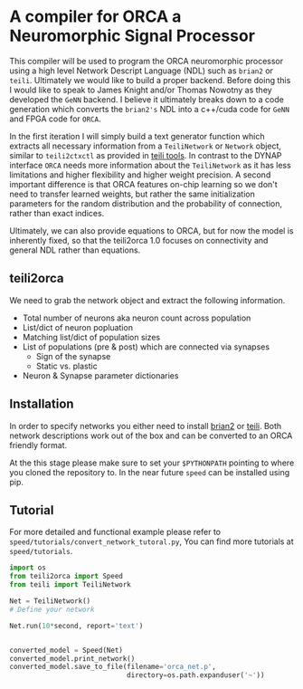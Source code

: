 # A compiler for ORCA a Neuromorphic Signal Processor
This compiler will be used to program the ORCA neuromorphic processor using 
a high level Network Descript Language (NDL) such as `brian2` or `teili`. 
Ultimately we would like to build a proper backend. Before doing this I 
would like to speak to James Knight and/or Thomas Nowotny as they developed 
the `GeNN` backend. I believe it ultimately breaks down to a code generation 
which converts the `brian2's` NDL into a c++/cuda code for `GeNN` and FPGA 
code for `ORCA`.

In the first iteration I will simply build a text generator function which 
extracts all necessary information from a `TeiliNetwork` or `Network` 
object, similar to `teili2ctxctl` as provided in [teili tools](https://code.ini.uzh.ch/ncs/teili/blob/dev-teili2ctxctl/teili/tools/teili2ctxctl.py).
In contrast to the DYNAP interface `ORCA` needs more information about the
`TeiliNetwork` as it has less limitations and higher flexibility and higher
weight precision. A second important difference is that ORCA features on-chip 
learning so we don't need to transfer learned weights, but rather the same 
initialization parameters for the random distribution and the probability of
connection, rather than exact indices.

Ultimately, we can also provide equations to ORCA, but for now the model is
inherently fixed, so that the teili2orca 1.0 focuses on connectivity and
general NDL rather than equations.

## teili2orca
We need to grab the network object and extract the following information.
*  Total number of neurons aka neuron count across population
*  List/dict of neuron popluation
*  Matching list/dict of population sizes
*  List of populations (pre & post) which are connected via synapses
   *  Sign of the synapse
   *  Static vs. plastic
*  Neuron & Synapse parameter dictionaries

## Installation
In order to specify networks you either need to install [brian2](https://brian2.readthedocs.io/en/stable/introduction/install.html) or [teili](https://teili.readthedocs.io/en/latest/scripts/Getting%20started.html#installation).
Both network descriptions work out of the box and can be converted to an
ORCA friendly format. 

At the this stage please make sure to set your `$PYTHONPATH` pointing to where you
cloned the repository to. In the near future `speed` can be installed using pip.

## Tutorial
For more detailed and functional example please refer to 
`speed/tutorials/convert_network_tutoral.py`,
You can find more tutorials at `speed/tutorials`.

```python
import os
from teili2orca import Speed
from teili import TeiliNetwork

Net = TeiliNetwork()
# Define your network

Net.run(10*second, report='text')


converted_model = Speed(Net)
converted_model.print_network()
converted_model.save_to_file(filename='orca_net.p',
                             directory=os.path.expanduser('~'))
```
